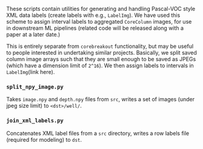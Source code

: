 
These scripts contain utilities for generating and handling Pascal-VOC style XML data labels (create labels with e.g., `LabelImg`). We have used this scheme to assign interval labels to aggregated `CoreColumn` images, for use in downstream ML pipelines (related code will be released along with a paper at a later date.)

This is entirely separate from `corebreakout` functionality, but may be useful to people interested in undertaking similar projects. Basically, we split saved column image arrays such that they are small enough to be saved as JPEGs (which have a dimension limit of `2^16`). We then assign labels to intervals in `LabelImg`(link here).

### `split_npy_image.py`

Takes `image.npy` and `depth.npy` files from `src`, writes a set of images (under jpeg size limit) to `<dst>/well/`.

### `join_xml_labels.py`

Concatenates XML label files from a `src` directory, writes a row labels file (required for modeling) to `dst`.
